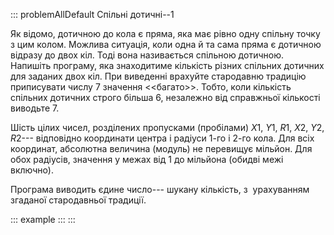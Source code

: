 ::: problemAllDefault
Спільні дотичні--1

Як відомо, дотичною до кола є пряма, яка має рівно одну спільну точку з
цим колом. Можлива ситуація, коли одна й та сама пряма є дотичною
відразу до двох кіл. Тоді вона називається спільною дотичною. Напишіть
програму, яка знаходитиме кількість різних спільних дотичних для заданих
двох кіл. При виведенні врахуйте стародавню традицію приписувати числу 7
значення \<\<багато\>\>. Тобто, коли кількість спільних дотичних строго
більша 6, незалежно від справжньої кількості виводьте 7.

Шість цілих чисел, розділених пропусками (пробілами) $X1$, $Y1$, $R1$,
$X2$, $Y2$, $R2$--- відповідно координати центра і радіуси 1-го і 2-го
кола. Для всіх координат, абсолютна величина (модуль) не перевищує
мільйон. Для обох радіусів, значення у межах від 1 до мільйона (обидві
межі включно).

Програма виводить єдине число--- шукану кількість, з  урахуванням
згаданої стародавньої традиції.

::: example
:::
:::
